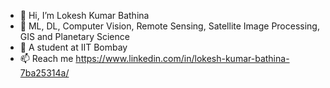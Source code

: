 - 👋 Hi, I’m Lokesh Kumar Bathina
- 👀 ML, DL, Computer Vision, Remote Sensing, Satellite Image Processing, GIS and Planetary Science
- 🌱 A student at IIT Bombay
- 📫 Reach me https://www.linkedin.com/in/lokesh-kumar-bathina-7ba25314a/

<!---
lokeshkumarbathina/lokeshkumarbathina is a ✨ special ✨ repository because its `README.md` (this file) appears on your GitHub profile.
You can click the Preview link to take a look at your changes.
--->
